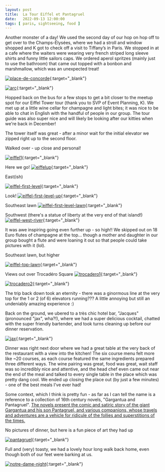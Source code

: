 ```yaml
---
layout: post
title:  La Tour Eiffel et Pantagruel
date:   2022-09-13 12:00:00
tags: [ paris, sightseeing, food ]
---
```


Another monster of a day! 
We used the second day of our hop on hop off to get over to the Champs-Élysées, where we had a stroll and window shopped and K got to check off a visit to Tiffany’s in Paris. We stopped in at a cafe where the waiters were wearing very french striped long sleeve shirts and funny little sailors caps. We ordered aperol spritzes (mainly just to use the bathroom) that came out topped with a bonbon and marshmallow, which was an unexpected treat!

[![place-de-concorde](https://filedn.com/laDhrvFbMCaQeUUeqc8SpMB/2022-09-13/output/resize_20220913_133233_place-de-concorde.jpg)](https://filedn.com/laDhrvFbMCaQeUUeqc8SpMB/2022-09-13/20220913_133233_place-de-concorde.jpg){:target="_blank"}

[![arc](https://filedn.com/laDhrvFbMCaQeUUeqc8SpMB/2022-09-13/output/resize_20220913_134427_arc.jpg)](https://filedn.com/laDhrvFbMCaQeUUeqc8SpMB/2022-09-13/20220913_134427_arc.jpg){:target="_blank"}

Hopped back on the bus for a few stops to get a bit closer to the meetup spot for our Eiffel Tower tour (thank you to SVP of Event Planning, K). We met up at a little wine cellar for champagne and light bites; it was nice to be able to chat in English with the handful of people in our group. The tour guide was also super nice and will likely be looking after our kitties when we're back in December!

The tower itself was great - after a minor wait for the initial elevator we zipped right up to the second floor.

Walked over - up close and personal!

[![eiffel1](https://filedn.com/laDhrvFbMCaQeUUeqc8SpMB/2022-09-13/output/resize_20220913_171417_eiffel1.jpg)](https://filedn.com/laDhrvFbMCaQeUUeqc8SpMB/2022-09-13/20220913_171417_eiffel1.jpg){:target="_blank"}

Here we go!
[![eiffelup](https://filedn.com/laDhrvFbMCaQeUUeqc8SpMB/2022-09-13/output/resize_20220913_171803_eiffelup.jpg)](https://filedn.com/laDhrvFbMCaQeUUeqc8SpMB/2022-09-13/20220913_171803_eiffelup.jpg){:target="_blank"}


East(ish)

[![eiffel-first-level](https://filedn.com/laDhrvFbMCaQeUUeqc8SpMB/2022-09-13/output/resize_20220913_173926_eiffel-first-level.jpg)](https://filedn.com/laDhrvFbMCaQeUUeqc8SpMB/2022-09-13/20220913_173926_eiffel-first-level.jpg){:target="_blank"}

Look!
[![eiffel-first-level-up](https://filedn.com/laDhrvFbMCaQeUUeqc8SpMB/2022-09-13/output/resize_20220913_173952_eiffel-first-level-up.jpg)](https://filedn.com/laDhrvFbMCaQeUUeqc8SpMB/2022-09-13/20220913_173952_eiffel-first-level-up.jpg){:target="_blank"}

Southeast lawn
[![eiffel-first-level-lawn](https://filedn.com/laDhrvFbMCaQeUUeqc8SpMB/2022-09-13/output/resize_20220913_174442_eiffel-first-level-lawn.jpg)](https://filedn.com/laDhrvFbMCaQeUUeqc8SpMB/2022-09-13/20220913_174442_eiffel-first-level-lawn.jpg){:target="_blank"}

Southwest (there's a statue of liberty at the very end of that island!)
[![eiffel-west-river](https://filedn.com/laDhrvFbMCaQeUUeqc8SpMB/2022-09-13/output/resize_20220913_174600_eiffel-west-river.jpg)](https://filedn.com/laDhrvFbMCaQeUUeqc8SpMB/2022-09-13/20220913_174600_eiffel-west-river.jpg){:target="_blank"}


It was awe inspiring going even further up - so high!! We skipped out on 18 Euro flutes of champagne at the top… though a mother and daughter in our group bought a flute and were loaning it out so that people could take pictures with it (lol).

Southeast lawn, but higher

[![eiffel-top-lawn](https://filedn.com/laDhrvFbMCaQeUUeqc8SpMB/2022-09-13/output/resize_20220913_175827_eiffel-top-lawn.jpg)](https://filedn.com/laDhrvFbMCaQeUUeqc8SpMB/2022-09-13/20220913_175827_eiffel-top-lawn.jpg){:target="_blank"}

Views out over Trocadéro Square
[![trocadero1](https://filedn.com/laDhrvFbMCaQeUUeqc8SpMB/2022-09-13/output/resize_20220913_180942_trocadero1.jpg)](https://filedn.com/laDhrvFbMCaQeUUeqc8SpMB/2022-09-13/20220913_180942_trocadero1.jpg){:target="_blank"}

[![trocadero2](https://filedn.com/laDhrvFbMCaQeUUeqc8SpMB/2022-09-13/output/resize_20220913_181004_trocadero2.jpg)](https://filedn.com/laDhrvFbMCaQeUUeqc8SpMB/2022-09-13/20220913_181004_trocadero2.jpg){:target="_blank"}


The trip back down took an eternity - there was a ginormous line at the very top for the 1 or 2 (of 6) elevators running??? A little annoying but still an undeniably amazing experience :)

Back on the ground, we ubered to a très chic hotel bar, "Jacques" (pronounced "jax", wha?!), where we had a super delicious cocktail, chatted with the super friendly bartender, and took turns cleaning up before our dinner reservation. 

[![jax](https://filedn.com/laDhrvFbMCaQeUUeqc8SpMB/2022-09-13/output/resize_20220913_200727_jax.jpg)](https://filedn.com/laDhrvFbMCaQeUUeqc8SpMB/2022-09-13/20220913_200727_jax.jpg){:target="_blank"}

Dinner was right next door where we had a great table at the very back of the restaurant with a view into the kitchen! The six course menu felt more like ~20 courses, as each course featured the same ingredients prepared three different ways. The wine pairing was great, food was great, wait staff was so incredibly nice and attentive, and the head chef even came out near the end of the meal and talked to every single table in the place which was pretty dang cool. We ended up closing the place out (by just a few minutes) - one of the best meals I've ever had!

Some context, which I think is pretty fun - as far as I can tell the name is a reference to a collection of 16th century novels, "Gargantua and Pantagruel". 
[The novels present the comic and satiric story of the giant Gargantua and his son Pantagruel, and various companions, whose travels and adventures are a vehicle for ridicule of the follies and superstitions of the times.](https://www.britannica.com/topic/Gargantua-and-Pantagruel)

No pictures of dinner, but here is a fun piece of art they had up

[![pantagruel](https://filedn.com/laDhrvFbMCaQeUUeqc8SpMB/2022-09-13/output/resize_20220913_225154_pantagruel.jpg)](https://filedn.com/laDhrvFbMCaQeUUeqc8SpMB/2022-09-13/20220913_225154_pantagruel.jpg){:target="_blank"}


Full and (very) toasty, we had a lovely hour long walk back home, even though both of our feet were barking at us.

[![notre-dame-night](https://filedn.com/laDhrvFbMCaQeUUeqc8SpMB/2022-09-13/output/resize_20220914_000847_notre-dame-night.jpg)](https://filedn.com/laDhrvFbMCaQeUUeqc8SpMB/2022-09-13/20220914_000847_notre-dame-night.jpg){:target="_blank"}














